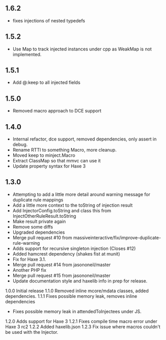 ## 1.6.2

- fixes injections of nested typedefs

## 1.5.2

- Use Map to track injected instances under cpp as WeakMap is not implemented.

## 1.5.1

- Add @:keep to all injected fields

## 1.5.0

- Removed macro approach to DCE support

## 1.4.0

- Internal refactor, dce support, removed dependencies, only assert in debug.
- Rename RTTI to something Macro, more cleanup.
- Moved keep to minject.Macro
- Extract ClassMap so that mmvc can use it
- Update property syntax for Haxe 3

## 1.3.0

- Attempting to add a little more detail around warning message for duplicate rule mappings
- Add a little more context to the toString of injection result
- Add InjectorConfig.toString and class this from InjectOtherRuleResult.toString
- Make result private again
- Remove some diffs
- Upgraded dependencies
- Merge pull request #10 from massiveinteractive/fix/improve-duplicate-rule-warning
- Adds support for recursive singleton injection (Closes #12)
- Added hamcrest dependency (shakes fist at munit)
- Fix for Haxe 3.1.
- Merge pull request #14 from jasononeil/master
- Another PHP fix
- Merge pull request #15 from jasononeil/master
- Update documentation style and haxelib info in prep for release.

1.0.0 Initial release
1.1.0 Removed inline mcore/mdata classes, added dependencies.
1.1.1 Fixes possible memory leak, removes inline dependencies

* Fixes possible memory leak in attendedToInjectees under JS.

1.2.0 Adds support for Haxe 3
1.2.1 Fixes compile time macro error under Haxe 3 rc2
1.2.2 Added haxelib.json
1.2.3 Fix issue where macros couldn't be used with the Injector.
